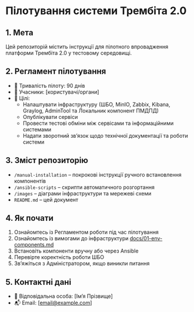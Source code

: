 # Пілотування системи Трембіта 2.0

## 1. Мета

Цей репозиторій містить інструкції для пілотного впровадження платформи Трембіта 2.0 у тестовому середовищі.

## 2. Регламент пілотування

- 📅 Тривалість пілоту: 90 днів
- 👥 Учасники: [користувачі/органи]
- 🎯 Цілі:
  - Налаштувати інфраструктуру (ШБО, MinIO, Zabbix, Kibana, Graylog, AdminTool та Локальник компонент ПМДПД)
  - Опублікувати сервіси
  - Провести тестові обміни між сервісами та інформаційними системами
  - Надати зворотний зв’язок щодо технічної документації та роботи системи

## 3. Зміст репозиторію

- `/manual-installation` – покрокові інструкції ручного встановлення компонентів
- `/ansible-scripts` – скрипти автоматичного розгортання
- `/images` – діаграми інфраструктури та мережеві схеми
- `README.md` – цей документ

## 4. Як почати

1. Ознайомтесь із Регламентом роботи під час пілотування
2. Ознайомтесь із вимогами до інфраструктури [docs/01-env-components.md](./manual-installation/01-env-components.md)
3. Встановіть компоненти вручну або через Ansible
4. Перевірте коректність роботи ШБО
5. Зв’яжіться з Адміністратором, якщо виникли питання

## 5. Контактні дані

- 📧 Відповідальна особа: [Ім’я Прізвище]  
- 📬 Email: [email@example.com]

